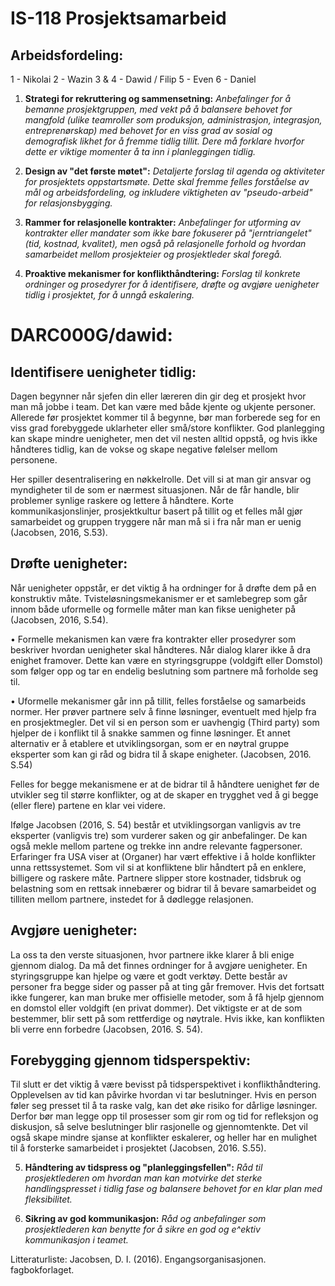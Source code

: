 # IS-118 Prosjektsamarbeid

## Arbeidsfordeling:

1 - Nikolai
2 - Wazin
3 & 4 - Dawid / Filip
5 - Even
6 - Daniel

1. **Strategi for rekruttering og sammensetning:** *Anbefalinger for å bemanne prosjektgruppen, med vekt på å balansere behovet for mangfold (ulike teamroller som produksjon, administrasjon, integrasjon, entreprenørskap) med behovet for en viss grad av sosial og demografisk likhet for å fremme tidlig tillit. Dere må forklare hvorfor dette er viktige momenter å ta inn i planleggingen tidlig.*



2. **Design av "det første møtet":** *Detaljerte forslag til agenda og aktiviteter for prosjektets oppstartsmøte. Dette skal fremme felles forståelse av mål og arbeidsfordeling, og inkludere viktigheten av "pseudo-arbeid" for relasjonsbygging.*



3. **Rammer for relasjonelle kontrakter:** *Anbefalinger for utforming av kontrakter eller mandater som ikke bare fokuserer på "jerntriangelet" (tid, kostnad, kvalitet), men også på relasjonelle forhold og hvordan samarbeidet mellom prosjekteier og prosjektleder skal foregå.*



4. **Proaktive mekanismer for konflikthåndtering:** *Forslag til konkrete ordninger og prosedyrer for å identifisere, drøfte og avgjøre uenigheter tidlig i prosjektet, for å unngå eskalering.*

# DARC000G/dawid:

## Identifisere uenigheter tidlig:
Dagen begynner når sjefen din eller læreren din gir deg et prosjekt hvor man må jobbe i team. Det kan være med både kjente og ukjente personer.  Allerede før prosjektet kommer til å begynne, bør man forberede seg for en viss grad forebyggede uklarheter eller små/store konflikter. God planlegging kan skape mindre uenigheter, men det vil nesten alltid oppstå, og hvis ikke håndteres tidlig, kan de vokse og skape negative følelser mellom personene. 

Her spiller desentralisering en nøkkelrolle. Det vill si at man gir ansvar og myndigheter til de som er nærmest situasjonen. Når de får handle, blir problemer synlige raskere og lettere å håndtere. Korte kommunikasjonslinjer, prosjektkultur basert på tillit og et felles mål gjør samarbeidet og gruppen tryggere når man må si i fra når man er uenig (Jacobsen, 2016, S.53). 


## Drøfte uenigheter:
Når uenigheter oppstår, er det viktig å ha ordninger for å drøfte dem på en konstruktiv måte. Tvisteløsningsmekanismer er et samlebegrep som går innom både uformelle og formelle måter man kan fikse uenigheter på (Jacobsen, 2016, S.54). 

•	Formelle mekanismen kan være fra kontrakter eller prosedyrer som beskriver hvordan uenigheter skal håndteres. Når dialog klarer ikke å dra enighet framover. Dette kan være en styringsgruppe (voldgift eller Domstol) som følger opp og tar en endelig beslutning som partnere må forholde seg til. 

•	Uformelle mekanismer går inn på tillit, felles forståelse og samarbeids normer. Her prøver partnere selv å finne løsninger, eventuelt med hjelp fra en prosjektmegler. Det vil si en person som er uavhengig (Third party) som hjelper de i konflikt til å snakke sammen og finne løsninger. Et annet alternativ er å etablere et utviklingsorgan, som er en nøytral gruppe eksperter som kan gi råd og bidra til å skape enigheter. (Jacobsen, 2016. S.54)

Felles for begge mekanismene er at de bidrar til å håndtere uenighet før de utvikler seg til større konflikter, og at de skaper en trygghet ved å gi begge (eller flere) partene en klar vei videre. 

Ifølge Jacobsen (2016, S. 54) består et utviklingsorgan vanligvis av tre eksperter (vanligvis tre) som vurderer saken og gir anbefalinger. De kan også mekle mellom partene og trekke inn andre relevante fagpersoner. Erfaringer fra USA viser at (Organer) har vært effektive i å holde konflikter unna rettssystemet. Som vil si at konfliktene blir håndtert på en enklere, billigere og raskere måte. Partnere slipper store kostnader, tidsbruk og belastning som en rettsak innebærer og bidrar til å bevare samarbeidet og tilliten mellom partnere, instedet for å dødlegge relasjonen.


## Avgjøre uenigheter:
La oss ta den verste situasjonen, hvor partnere ikke klarer å bli enige gjennom dialog. Da må det finnes ordninger for å avgjøre uenigheter. En styringsgruppe kan hjelpe og være et godt verktøy. Dette består av personer fra begge sider og passer på at ting går fremover. Hvis det fortsatt ikke fungerer, kan man bruke mer offisielle metoder, som å få hjelp gjennom en domstol eller voldgift (en privat dommer). Det viktigste er at de som bestemmer, blir sett på som rettferdige og nøytrale. Hvis ikke, kan konflikten bli verre enn forbedre (Jacobsen, 2016. S. 54).

## Forebygging gjennom tidsperspektiv:
Til slutt er det viktig å være bevisst på tidsperspektivet i konflikthåndtering. Opplevelsen av tid kan påvirke hvordan vi tar beslutninger. Hvis en person føler seg presset til å ta raske valg, kan det øke risiko for dårlige løsninger. Derfor bør man legge opp til prosesser som gir rom og tid for refleksjon og diskusjon, så selve beslutninger blir rasjonelle og gjennomtenkte. Det vil også skape mindre sjanse at konflikter eskalerer, og heller har en mulighet til å forsterke samarbeidet i prosjektet (Jacobsen, 2016. S.55).



5. **Håndtering av tidspress og "planleggingsfellen":** *Råd til prosjektlederen om hvordan man kan motvirke det sterke handlingspresset i tidlig fase og balansere behovet for en klar plan med fleksibilitet.*



6. **Sikring av god kommunikasjon:** *Råd og anbefalinger som prosjektlederen kan benytte for å sikre en god og e^ektiv kommunikasjon i teamet.*






Litteraturliste: 
Jacobsen, D. I. (2016). Engangsorganisasjonen. fagbokforlaget.
